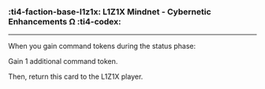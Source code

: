 ### :ti4-faction-base-l1z1x: __L1Z1X Mindnet - Cybernetic Enhancements Ω__ :ti4-codex:

---
When you gain command tokens during the status phase:

Gain 1 additional command token.

Then, return this card to the L1Z1X player.
